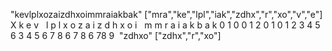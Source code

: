 "kevlplxozaizdhxoimmraiakbak"
["mra","ke","lpl","iak","zdhx","r","xo","v","e"]
​
X k e v   l  p  l  x o z a  i  z d h x o  i   m m r a  i  a k b a k
0 1 0 0 1 2  0 1 0 1 2 3 4 5 6 3 4 5 6  7  8 6 7 8 6 78 9
​
"zdhxo"
["zdhx","r","xo"]
​